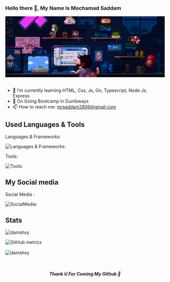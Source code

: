 ### Hello there 👋, My Name Is Mochamad Saddam
![I am GitHub Readme Generator's creator](https://raw.githubusercontent.com/mosh3eb/Portfolio_Page/main/images/bg.gif)

##
- 🌱 I’m currently learning HTML, Css, Js, Go, Typescript, Node Js, Express
- 📖 On Going Bootcamp In Dumbways
- 📫 How to reach me: mrsaddam2806@gmail.com 

## Used Languages & Tools

Languages & Frameworks:

![Languages & Frameworks:](https://skillicons.dev/icons?i=html,css,js,golang,ts,nodejs,express)

Tools:

![Tools:](https://skillicons.dev/icons?i=vscode,postgres,powershell,postman,git,github)

## My Social media

Social Media :

![SocialMedia:](https://skillicons.dev/icons?i=twitter,instagram,linkedin)

## Stats

<p><img src="https://github-readme-stats.vercel.app/api/top-langs?username=damshxy&show_icons=true&theme=dracula&hide_border=true&locale=en&layout=compact" alt="damshxy" /></p>

![GitHub metrics](https://metrics.lecoq.io/damshxy)

<p><img align="center" src="https://github-readme-streak-stats.herokuapp.com/?user=damshxy&theme=dark" alt="damshxy" /></p>

<br>

<h5 align="center">Thank U For Coming My Github 👋</h5>
